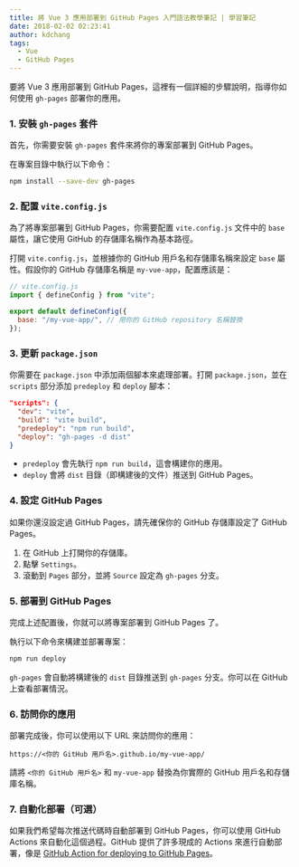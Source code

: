 ```yaml
---
title: 將 Vue 3 應用部署到 GitHub Pages 入門語法教學筆記 | 學習筆記
date: 2018-02-02 02:23:41
author: kdchang
tags:
  - Vue
  - GitHub Pages
---
```


要將 Vue 3 應用部署到 GitHub Pages，這裡有一個詳細的步驟說明，指導你如何使用 `gh-pages` 部署你的應用。

### 1. 安裝 `gh-pages` 套件

首先，你需要安裝 `gh-pages` 套件來將你的專案部署到 GitHub Pages。

在專案目錄中執行以下命令：

```bash
npm install --save-dev gh-pages
```

### 2. 配置 `vite.config.js`

為了將專案部署到 GitHub Pages，你需要配置 `vite.config.js` 文件中的 `base` 屬性，讓它使用 GitHub 的存儲庫名稱作為基本路徑。

打開 `vite.config.js`，並根據你的 GitHub 用戶名和存儲庫名稱來設定 `base` 屬性。假設你的 GitHub 存儲庫名稱是 `my-vue-app`，配置應該是：

```js
// vite.config.js
import { defineConfig } from "vite";

export default defineConfig({
  base: "/my-vue-app/", // 用你的 GitHub repository 名稱替換
});
```

### 3. 更新 `package.json`

你需要在 `package.json` 中添加兩個腳本來處理部署。打開 `package.json`，並在 `scripts` 部分添加 `predeploy` 和 `deploy` 腳本：

```json
"scripts": {
  "dev": "vite",
  "build": "vite build",
  "predeploy": "npm run build",
  "deploy": "gh-pages -d dist"
}
```

- `predeploy` 會先執行 `npm run build`，這會構建你的應用。
- `deploy` 會將 `dist` 目錄（即構建後的文件）推送到 GitHub Pages。

### 4. 設定 GitHub Pages

如果你還沒設定過 GitHub Pages，請先確保你的 GitHub 存儲庫設定了 GitHub Pages。

1. 在 GitHub 上打開你的存儲庫。
2. 點擊 `Settings`。
3. 滾動到 `Pages` 部分，並將 `Source` 設定為 `gh-pages` 分支。

### 5. 部署到 GitHub Pages

完成上述配置後，你就可以將專案部署到 GitHub Pages 了。

執行以下命令來構建並部署專案：

```bash
npm run deploy
```

`gh-pages` 會自動將構建後的 `dist` 目錄推送到 `gh-pages` 分支。你可以在 GitHub 上查看部署情況。

### 6. 訪問你的應用

部署完成後，你可以使用以下 URL 來訪問你的應用：

```
https://<你的 GitHub 用戶名>.github.io/my-vue-app/
```

請將 `<你的 GitHub 用戶名>` 和 `my-vue-app` 替換為你實際的 GitHub 用戶名和存儲庫名稱。

### 7. 自動化部署（可選）

如果我們希望每次推送代碼時自動部署到 GitHub Pages，你可以使用 GitHub Actions 來自動化這個過程。GitHub 提供了許多現成的 Actions 來進行自動部署，像是 [GitHub Action for deploying to GitHub Pages](https://github.com/marketplace/actions/deploy-to-github-pages)。
